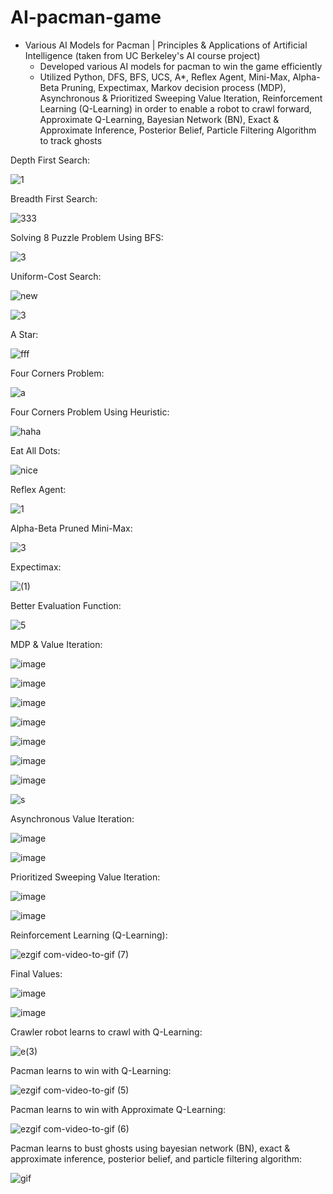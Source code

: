 # AI-pacman-game

* Various AI Models for Pacman | Principles & Applications of Artificial Intelligence (taken from UC Berkeley's AI course project)
  * Developed various AI models for pacman to win the game efficiently
  * Utilized Python, DFS, BFS, UCS, A*, Reflex Agent, Mini-Max, Alpha-Beta Pruning, Expectimax, Markov decision process (MDP), Asynchronous & Prioritized Sweeping Value Iteration, Reinforcement Learning (Q-Learning) in order to enable a robot to crawl forward, Approximate Q-Learning, Bayesian Network (BN), Exact & Approximate Inference, Posterior Belief, Particle Filtering Algorithm to track ghosts

Depth First Search:

![1](https://github.com/amirbelbasi/AI-pacman-game/assets/58425120/a1614ece-0d0d-4d2f-adf0-6aafce034004)

Breadth First Search:

![333](https://github.com/amirbelbasi/AI-pacman-game/assets/58425120/de63b126-e002-420a-ba62-6ad474d9b1a4)

Solving 8 Puzzle Problem Using BFS:

![3](https://github.com/amirbelbasi/AI-pacman-game/assets/58425120/ba667e4f-039e-4d60-8bff-fae26f5b54a5)

Uniform-Cost Search:

![new](https://github.com/amirbelbasi/AI-pacman-game/assets/58425120/405d4697-ea04-4580-a8ca-ff8375ab235e)

![3](https://github.com/amirbelbasi/AI-pacman-game/assets/58425120/e78c10f7-06e0-4659-b2fc-0a4225e3c47b)

A Star:

![fff](https://github.com/amirbelbasi/AI-pacman-game/assets/58425120/60bf196d-40be-4d2d-97c0-022b4132bf73)

Four Corners Problem:

![a](https://github.com/amirbelbasi/AI-pacman-game/assets/58425120/ef82c946-ddc1-4ab3-8c03-68fa7cd64a65)

Four Corners Problem Using Heuristic:

![haha](https://github.com/amirbelbasi/AI-pacman-game/assets/58425120/d64c3d80-6f63-4d5f-ac52-ace92bb39f9c)

Eat All Dots:

![nice](https://github.com/amirbelbasi/AI-pacman-game/assets/58425120/c0cdf35b-6281-417f-a143-6f2b27ac9911)

Reflex Agent:

![1](https://github.com/amirbelbasi/AI-pacman-game/assets/58425120/f7688f91-d504-49e2-bc5d-bdc49dc4e493)

Alpha-Beta Pruned Mini-Max:

![3](https://github.com/amirbelbasi/AI-pacman-game/assets/58425120/fc892d3b-448a-4259-a372-4207d501fbe9)

Expectimax:

![(1)](https://github.com/amirbelbasi/AI-pacman-game/assets/58425120/9648e44b-e912-442c-94d6-4feda56126d5)

Better Evaluation Function:

![5](https://github.com/amirbelbasi/AI-pacman-game/assets/58425120/689434c9-2c05-4a92-8ada-2cef069d9799)

MDP & Value Iteration:

![image](https://github.com/amirbelbasi/AI-pacman-game/assets/58425120/852ba75f-796d-4514-b4cd-5800f8382cb9)

![image](https://github.com/amirbelbasi/AI-pacman-game/assets/58425120/073989f8-a0c7-4f04-9248-4c0a6c068498)

![image](https://github.com/amirbelbasi/AI-pacman-game/assets/58425120/064d6a92-f25d-41c9-81d7-8b22d49e4d90)

![image](https://github.com/amirbelbasi/AI-pacman-game/assets/58425120/04e151ce-38c1-462a-8e87-3dc11dcdff7b)

![image](https://github.com/amirbelbasi/AI-pacman-game/assets/58425120/ec524044-376b-4fff-a92f-758735c5944b)

![image](https://github.com/amirbelbasi/AI-pacman-game/assets/58425120/bfcb151c-1ace-4b8d-a500-43211cb55d97)

![image](https://github.com/amirbelbasi/AI-pacman-game/assets/58425120/c28783db-06e7-464f-bc82-965875f97bee)

![s](https://github.com/amirbelbasi/AI-pacman-game/assets/58425120/e05c5a16-7a27-4c10-9487-7668622d336d)

Asynchronous Value Iteration:

![image](https://github.com/amirbelbasi/AI-pacman-game/assets/58425120/c570d6ce-f8a6-443c-881c-793fc05e7ae0)

![image](https://github.com/amirbelbasi/AI-pacman-game/assets/58425120/e0e0f54a-6b15-45b6-ab17-73c1d5734201)

Prioritized Sweeping Value Iteration:

![image](https://github.com/amirbelbasi/AI-pacman-game/assets/58425120/2e1114c7-da23-4ce6-a7e9-ca12d0b7c12d)

![image](https://github.com/amirbelbasi/AI-pacman-game/assets/58425120/e0a84c2d-0ce2-415c-b1b0-dd6d0d7af1e6)

Reinforcement Learning (Q-Learning):

![ezgif com-video-to-gif (7)](https://github.com/amirbelbasi/AI-pacman-game/assets/58425120/2b9762cc-f27b-4d37-a76f-ccf4d9ea8686)

Final Values:

![image](https://github.com/amirbelbasi/AI-pacman-game/assets/58425120/ec49e97c-78ab-4e9c-9b05-d7a526db0851)

![image](https://github.com/amirbelbasi/AI-pacman-game/assets/58425120/62d4c3e5-7938-475f-b0a3-fcae83bb966e)

Crawler robot learns to crawl with Q-Learning:

![e(3)](https://github.com/amirbelbasi/AI-pacman-game/assets/58425120/0fe85024-2840-4080-8295-4037b3f8c83e)

Pacman learns to win with Q-Learning:

![ezgif com-video-to-gif (5)](https://github.com/amirbelbasi/AI-pacman-game/assets/58425120/4497f183-bb5c-4ab7-aaed-eefde2dcd490)

Pacman learns to win with Approximate Q-Learning:

![ezgif com-video-to-gif (6)](https://github.com/amirbelbasi/AI-pacman-game/assets/58425120/51a7a00a-d006-452c-ba22-48bb7a4d47db)

Pacman learns to bust ghosts using bayesian network (BN), exact & approximate inference, posterior belief, and particle filtering algorithm:

![gif](https://github.com/amirbelbasi/AI-pacman-game/assets/58425120/b1263dec-c2ed-4dae-acaa-77bec2238a4a)
